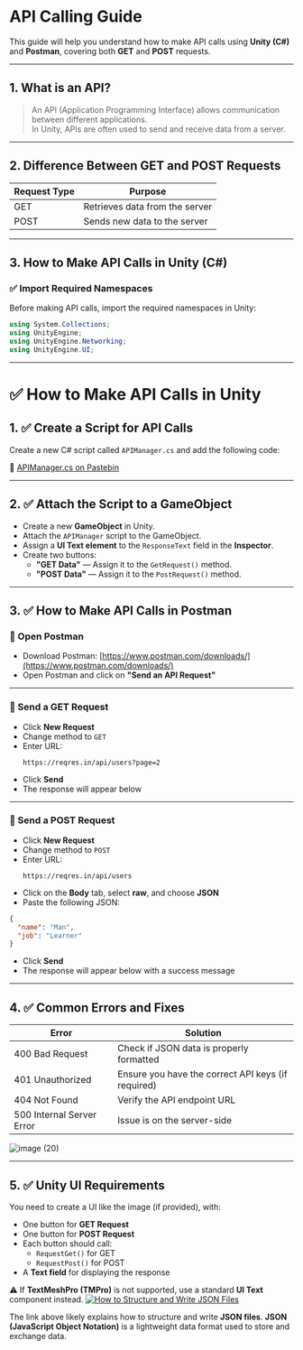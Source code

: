 # API Calling Guide

This guide will help you understand how to make API calls using **Unity (C#)** and **Postman**, covering both **GET** and **POST** requests.

---

## 1. What is an API?

> An API (Application Programming Interface) allows communication between different applications.  
> In Unity, APIs are often used to send and receive data from a server.


---

## 2. Difference Between GET and POST Requests

| Request Type | Purpose                        |
|--------------|--------------------------------|
| GET          | Retrieves data from the server |
| POST         | Sends new data to the server   |

---

## 3. How to Make API Calls in Unity (C#)

### ✅ Import Required Namespaces

Before making API calls, import the required namespaces in Unity:

```csharp
using System.Collections;
using UnityEngine;
using UnityEngine.Networking;
using UnityEngine.UI;
```

---

# ✅ How to Make API Calls in Unity

## 1. ✅ Create a Script for API Calls

Create a new C# script called `APIManager.cs` and add the following code:

🔗 [APIManager.cs on Pastebin](https://pastebin.com/raw/zTvTeNkV)

---

## 2. ✅ Attach the Script to a GameObject

- Create a new **GameObject** in Unity.
- Attach the `APIManager` script to the GameObject.
- Assign a **UI Text element** to the `ResponseText` field in the **Inspector**.
- Create two buttons:
  - **"GET Data"** — Assign it to the `GetRequest()` method.
  - **"POST Data"** — Assign it to the `PostRequest()` method.

---

## 3. ✅ How to Make API Calls in Postman

### 🔹 Open Postman
- Download Postman: [https://www.postman.com/downloads/](https://www.postman.com/downloads/)
- Open Postman and click on **"Send an API Request"**

---

### 🔹 Send a GET Request

- Click **New Request**
- Change method to `GET`
- Enter URL:  
  ```
  https://reqres.in/api/users?page=2
  ```
- Click **Send**
- The response will appear below

---

### 🔹 Send a POST Request

- Click **New Request**
- Change method to `POST`
- Enter URL:  
  ```
  https://reqres.in/api/users
  ```
- Click on the **Body** tab, select **raw**, and choose **JSON**
- Paste the following JSON:

```json
{
  "name": "Man",
  "job": "Learner"
}
```

- Click **Send**
- The response will appear below with a success message

---

## 4. ✅ Common Errors and Fixes

| **Error**                  | **Solution**                                           |
|----------------------------|--------------------------------------------------------|
| 400 Bad Request            | Check if JSON data is properly formatted              |
| 401 Unauthorized           | Ensure you have the correct API keys (if required)     |
| 404 Not Found              | Verify the API endpoint URL                            |
| 500 Internal Server Error  | Issue is on the server-side                            |

![image (20)](https://github.com/user-attachments/assets/efac946e-26f6-4180-8f2d-2673cffda3fb)


---

## 5. ✅ Unity UI Requirements

You need to create a UI like the image (if provided), with:

- One button for **GET Request**
- One button for **POST Request**
- Each button should call:
  - `RequestGet()` for GET
  - `RequestPost()` for POST
- A **Text field** for displaying the response

⚠️ If **TextMeshPro (TMPro)** is not supported, use a standard **UI Text** component instead.
[![How to Structure and Write JSON Files](https://img.youtube.com/vi/iiADhChRriM/0.jpg)](https://www.youtube.com/watch?v=iiADhChRriM)

The link above likely explains how to structure and write **JSON files**.
**JSON (JavaScript Object Notation)** is a lightweight data format used to store and exchange data.

